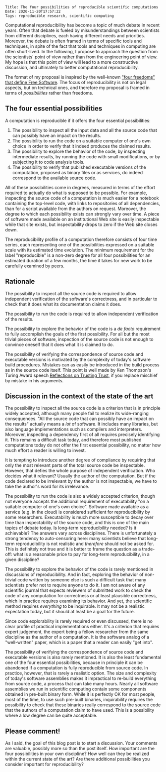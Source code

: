     Title: The four possibilities of reproducible scientific computations
    Date: 2020-11-20T17:57:22
    Tags: reproducible research, scientific computing

Computational reproducibility has become a topic of much debate in recent years. Often that debate is fueled by misunderstandings between scientists from different disciplines, each having different needs and priorities. Moreover, the debate is often framed in terms of specific tools and techniques, in spite of the fact that tools and techniques in computing are often short-lived. In the following, I propose to approach the question from the scientists' point of view rather than from the engineering point of view. My hope is that this point of view will lead to a more constructive discussion, and ultimately to better computational reproducibility.

<!-- more -->

The format of my proposal is inspired by the well-known ["four freedoms" that define Free Software](https://www.gnu.org/philosophy/free-sw.en.html). The focus of reproducibility is not on legal aspects, but on technical ones, and therefore my proposal is framed in terms of *possibilities* rather than freedoms.

## The four essential possibilities

A computation is reproducible if it offers the four essential possibilities:

1. The possibility to inspect all the input data and all the source code that can possibly have an impact on the results.
2. The possibility to run the code on a suitable computer of one's own choice in order to verify that it indeed produces the claimed results.
3. The possibility to explore the behavior of the code, by inspecting intermediate results, by running the code with small modifications, or by subjecting it to code analysis tools.
4. The possibility to verify that published executable versions of the computation, proposed as binary files or as services, do indeed correspond to the available source code.

All of these possibilities come in degrees, measured in terms of the effort required to actually do what is supposed to be possible. For example, inspecting the source code of a computation is much easier for a notebook containing the top-level code, with links to repositories of all dependencies, than for a script available from the authors on request. Moreover, the degree to which each possibility exists can strongly vary over time. A piece of software made available on an institutional Web site is easily inspectable while that site exists, but inspectability drops to zero if the Web site closes down.

The reproducibility profile of a computation therefore consists of four time series, each representing one of the possibilities expressed on a suitable scale with its estimated time evolution. The minimum requirement for the label "reproducible" is a non-zero degree for all four possibilities for an estimated duration of a few months, the time it takes for new work to be carefully examined by peers.

## Rationale

The possibility to inspect all the source code is required to allow independent verification of the software's correctness, and in particular to check that it does what its documentation claims it does.

The possibility to run the code is required to allow independent verification of the results.

The possibility to explore the behavior of the code is a *de facto* requirement to fully accomplish the goals of the first possibility. For all but the most trivial pieces of software, inspection of the source code is not enough to convince oneself that it does what it is claimed to do.

The possibility of verifying the correspondence of source code and executable versions is motivated by the complexity of today's software build procedures. Mistakes can as easily be introduced in the build process as in the source code itself. This point is well made by Ken Thompson's Turing Award speech [Reflections on Trusting Trust](https://www.cs.cmu.edu/~rdriley/487/papers/Thompson_1984_ReflectionsonTrustingTrust.pdf), if you replace mischief by mistake in his arguments.

## Discussion in the context of the state of the art

The possibility to inspect all the source code is a criterion that is in principle widely accepted, although many people fail to realize its wide-ranging consequences. "All the source code that can possibly have an impact on the results" actually means a *lot* of software. It includes many libraries, but also language implementations such as compilers and interpreters. Moreover, inspecting a dependency first of all requires precisely identifying it. This remains a difficult task today, and therefore most published computations today do not offer the first essential possibility, no matter how much effort a reader is willing to invest.

It is tempting to introduce another degree of compliance by requiring that only the most relevant parts of the total source code be inspectable. However, that defies the whole purpose of independent verification. Who decides what it relevant? Usually the author of the computation. But if the code declared to be irrelevant by the author is not inspectable, we have to take the author's word for its irrelevance.

The possibility to run the code is also a widely accepted criterion, though not everyone accepts the additional requirement of executability "on a suitable computer of one's own choice". Software made available as a service (e.g. in the cloud) is considered sufficient for reproducibility by some researchers. Executability is much more susceptible to decay over time than inspectability of the source code, and this is one of the main topics of debate today. Is long-term reproducibility needed? Is it achievable? The answers vary across disciplines. There is unfortunately a strong tendency to auto-censoring here: many scientists believe that long-term reproducibility is not realistic and *therefore* should not be asked for. This is definitely not true and it is better to frame the question as a trade-off: what is a reasonable price to pay for long-term reproducibility, in a given discipline?

The possibility to explore the behavior of the code is rarely mentioned in discussions of reproducibility. And in fact, exploring the behavior of non-trivial code written by someone else is such a difficult task that many scientists prefer not to require anyone to do it. I am not aware of any scientific journal that expects reviewers of submitted work to check the code of any computation for correctness or at least plausible correctness, which in practice requires examining its behavior. And yet, the scientific method requires *everything* to be inquirable. It may not be a realistic expectation today, but it should at least be a goal for the future.

Since code explorability is rarely required or even discussed, there is no clear profile of practical implementations either. It's a criterion that requires expert judgement, the expert being a fellow researcher from the same discipline as the author of a computation. It is the software analog of a "well-written" paper, which is a paper that a reader can easily "get into".

The possibility of verifying the correspondence of source code and executable versions is also rarely mentioned. It is also the least fundamental one of the four essential possibilities, because in principle it can be abandoned if a computation is fully reproducible from source code. In practice, however, that is rarely a realistic option. The size and complexity of today's software assemblies makes it impractical to re-build everything from source code, a process that can take many hours. Nearly all software assemblies we run in scientific computing contain some components obtained in pre-built binary form. While it is perfectly OK for most people, most of the time, to use such pre-built binaries, inquirability requires the possibility to check that these binaries really correspond to the source code that the authors of a computation claim to have used. This is a possibility where a low degree can be quite acceptable.

## Please comment!

As I said, the goal of this blog post is to start a discussion. Your comments are valuable, possibly more so than the post itself. How important are the four possibilities in your own discipline? How well can they be realized within the current state of the art? Are there additional possibilities you consider important for reproducibility?
